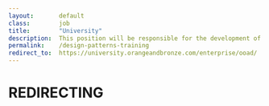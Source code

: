 ```yaml
---
layout:       default
class:        job
title:        "University"
description:  This position will be responsible for the development of design prototypes, site navigation and layout of content for various web projects.
permalink:    /design-patterns-training
redirect_to:  https://university.orangeandbronze.com/enterprise/ooad/
---
```

<h1>REDIRECTING</h1>